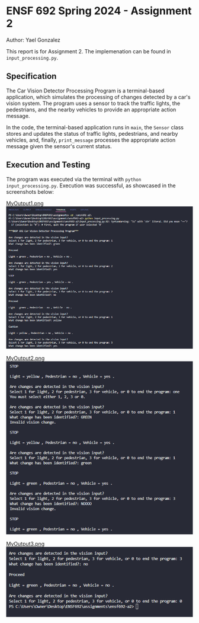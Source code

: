 # ENSF 692 Spring 2024 - Assignment 2

Author: Yael Gonzalez

This report is for Assignment 2. The implemenation can be found in `input_processing.py`.

## Specification
The Car Vision Detector Processing Program is a terminal-based application, which simulates the processing of changes detected by a car's vision system. The program uses a sensor to track the traffic lights, the pedestrians, and the nearby vehicles to provide an appropriate action message.

In the code, the terminal-based application runs in `main`, the `Sensor` class stores and updates the status of traffic lights, pedestrians, and nearby vehicles, and, finally, `print_message` processes the appropriate action message given the sensor's current status.

## Execution and Testing
The program was executed via the terminal with `python input_processing.py`. Execution was successful, as showcased in the screenshots below:

<ins>MyOutput1.png</ins>
<br>
<img src="MyOutput1.png" alt="MyOutput1">

<ins>MyOutput2.png</ins>
<br>
<img src="MyOutput2.png" alt="MyOutput2">

<ins>MyOutput3.png</ins>
<br>
<img src="MyOutput3.png" alt="MyOutput3">
